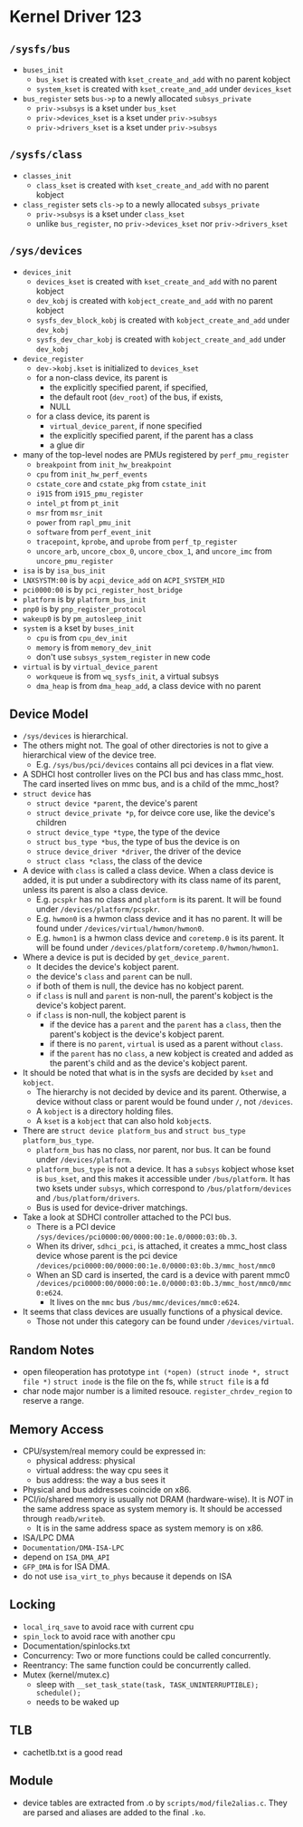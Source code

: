 Kernel Driver 123
=================

## `/sysfs/bus`

- `buses_init`
  - `bus_kset` is created with `kset_create_and_add` with no parent kobject
  - `system_kset` is created with `kset_create_and_add` under `devices_kset`
- `bus_register` sets `bus->p` to a newly allocated `subsys_private`
  - `priv->subsys` is a kset under `bus_kset`
  - `priv->devices_kset` is a kset under `priv->subsys`
  - `priv->drivers_kset` is a kset under `priv->subsys`

## `/sysfs/class`

- `classes_init`
  - `class_kset` is created with `kset_create_and_add` with no parent kobject
- `class_register` sets `cls->p` to a newly allocated `subsys_private`
  - `priv->subsys` is a kset under `class_kset`
  - unlike `bus_register`, no `priv->devices_kset` nor `priv->drivers_kset`

## `/sys/devices`

- `devices_init`
  - `devices_kset` is created with `kset_create_and_add` with no parent
    kobject
  - `dev_kobj` is created with `kobject_create_and_add` with no parent kobject
  - `sysfs_dev_block_kobj` is created with `kobject_create_and_add` under
    `dev_kobj`
  - `sysfs_dev_char_kobj` is created with `kobject_create_and_add` under
    `dev_kobj`
- `device_register`
  - `dev->kobj.kset` is initialized to `devices_kset`
  - for a non-class device, its parent is
    - the explicitly specified parent, if specified,
    - the default root (`dev_root`) of the bus, if exists,
    - NULL
  - for a class device, its parent is
    - `virtual_device_parent`, if none specified
    - the explicitly specified parent, if the parent has a class
    - a glue dir
- many of the top-level nodes are PMUs registered by `perf_pmu_register`
  - `breakpoint` from `init_hw_breakpoint`
  - `cpu` from `init_hw_perf_events`
  - `cstate_core` and `cstate_pkg` from `cstate_init`
  - `i915` from `i915_pmu_register`
  - `intel_pt` from `pt_init`
  - `msr` from `msr_init`
  - `power` from `rapl_pmu_init`
  - `software` from `perf_event_init`
  - `tracepoint`, `kprobe`, and `uprobe` from `perf_tp_register`
  - `uncore_arb`, `uncore_cbox_0`, `uncore_cbox_1`, and `uncore_imc` from
    `uncore_pmu_register`
- `isa` is by `isa_bus_init`
- `LNXSYSTM:00` is by `acpi_device_add` on `ACPI_SYSTEM_HID`
- `pci0000:00` is by `pci_register_host_bridge`
- `platform` is by `platform_bus_init`
- `pnp0` is by `pnp_register_protocol`
- `wakeup0` is by `pm_autosleep_init`
- `system` is a kset by `buses_init`
  - `cpu` is from `cpu_dev_init`
  - `memory` is from `memory_dev_init`
  - don't use `subsys_system_register` in new code
- `virtual` is by `virtual_device_parent`
  - `workqueue` is from `wq_sysfs_init`, a virtual subsys
  - `dma_heap` is from `dma_heap_add`, a class device with no parent

## Device Model

* `/sys/devices` is hierarchical.
* The others might not.  The goal of other directories is not to give a
  hierarchical view of the device tree.
  * E.g. `/sys/bus/pci/devices` contains all pci devices in a flat view.
* A SDHCI host controller lives on the PCI bus and has class mmc_host.  The card
  inserted lives on mmc bus, and is a child of the mmc_host?
* `struct device` has
  * `struct device *parent`, the device's parent
  * `struct device_private *p`, for deivce core use, like the device's children
  * `struct device_type *type`, the type of the device
  * `struct bus_type *bus`, the type of bus the device is on
  * `struce device_driver *driver`, the driver of the device
  * `struct class *class`, the class of the device
* A device with `class` is called a class device.  When a class device is
  added, it is put under a subdirectory with its class name of its parent,
  unless its parent is also a class device.
  * E.g. `pcspkr` has no class and `platform` is its parent.  It will be
    found under `/devices/platform/pcspkr`.
  * E.g. `hwmon0` is a hwmon class device and it has no parent.
    It will be found under `/devices/virtual/hwmon/hwmon0`.
  * E.g. `hwmon1` is a hwmon class device and `coretemp.0` is its parent.  It
    will be found under `/devices/platform/coretemp.0/hwmon/hwmon1`.
* Where a device is put is decided by `get_device_parent`.
  * It decides the device's kobject parent.
  * the device's `class` and `parent` can be null.
  * if both of them is null, the device has no kobject parent.
  * if `class` is null and `parent` is non-null, the parent's kobject is the
    device's kobject parent.
  * if `class` is non-null, the kobject parent is
    * if the device has a `parent` and the `parent` has a `class`, then the
      parent's kobject is the device's kobject parent.
    * if there is no `parent`, `virtual` is used as a parent without `class`.
    * if the `parent` has no `class`, a new kobject is created and added as the
      parent's child and as the device's kobject parent.
* It should be noted that what is in the sysfs are decided by `kset` and
  `kobject`.
  * The hierarchy is not decided by device and its parent.  Otherwise, a device
    without class or parent would be found under `/`, not `/devices`.
  * A `kobject` is a directory holding files.
  * A `kset` is a `kobject` that can also hold `kobject`s.
* There are `struct device platform_bus` and `struct bus_type platform_bus_type`.
  * `platform_bus` has no class, nor parent, nor bus.  It can be found under
    `/devices/platform`.
  * `platform_bus_type` is not a device.  It has a `subsys` kobject whose kset
    is `bus_kset`, and this makes it accessible under `/bus/platform`.  It has
    two ksets under `subsys`, which correspond to `/bus/platform/devices` and
    `/bus/platform/drivers`.
  * Bus is used for device-driver matchings.
* Take a look at SDHCI controller attached to the PCI bus.
  * There is a PCI device `/sys/devices/pci0000:00/0000:00:1e.0/0000:03:0b.3`.
  * When its driver, `sdhci_pci`, is attached, it creates a mmc_host class
    device whose parent is the pci device
    `/devices/pci0000:00/0000:00:1e.0/0000:03:0b.3/mmc_host/mmc0`
  * When an SD card is inserted, the card is a device with parent mmc0
    `/devices/pci0000:00/0000:00:1e.0/0000:03:0b.3/mmc_host/mmc0/mmc0:e624`.
    * It lives on the `mmc` bus `/bus/mmc/devices/mmc0:e624`.
* It seems that class devices are usually functions of a physical device.
  * Those not under this category can be found under `/devices/virtual`.

## Random Notes

* open fileoperation has prototype `int (*open) (struct inode *, struct file *)`
  `struct inode` is the file on the fs, while `struct file` is a fd
* char node major number is a limited resouce.  `register_chrdev_region` to
  reserve a range.

## Memory Access

* CPU/system/real memory could be expressed in:
  * physical address: physical
  * virtual address: the way cpu sees it
  * bus address: the way a bus sees it
* Physical and bus addresses coincide on x86.
* PCI/io/shared memory is usually not DRAM (hardware-wise).  It is _NOT_ in the
  same address space as system memory is.  It should be accessed through
  `readb/writeb`.
  * It is in the same address space as system memory is on x86. 
* ISA/LPC DMA
 * `Documentation/DMA-ISA-LPC`
 * depend on `ISA_DMA_API`
 * `GFP_DMA` is for ISA DMA.
 * do not use `isa_virt_to_phys` because it depends on ISA

## Locking

* `local_irq_save` to avoid race with current cpu
* `spin_lock` to avoid race with another cpu
* Documentation/spinlocks.txt
* Concurrency: Two or more functions could be called concurrently.
* Reentrancy: The same function could be concurrently called.
* Mutex (kernel/mutex.c)
  * sleep with `__set_task_state(task, TASK_UNINTERRUPTIBLE); schedule();`
  * needs to be waked up

## TLB

* cachetlb.txt is a good read

## Module

* device tables are extracted from .o by `scripts/mod/file2alias.c`.  They are
  parsed and aliases are added to the final `.ko`.

